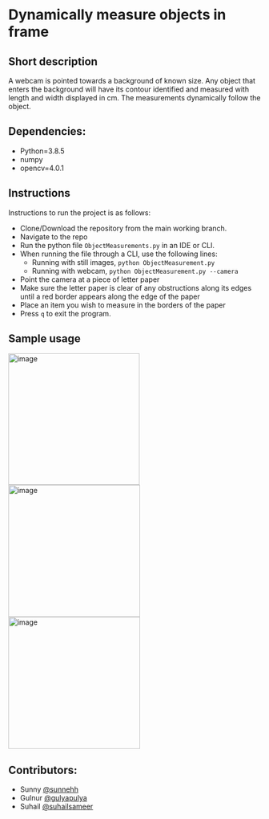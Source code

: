 # Dynamically measure objects in frame

## Short description
A webcam is pointed towards a background of known size. Any object that enters the background will have its contour identified and measured with length and width displayed in cm. The measurements dynamically follow the object.

## Dependencies:
- Python=3.8.5
- numpy
- opencv=4.0.1

## Instructions

Instructions to run the project is as follows:

- Clone/Download the repository from the main working branch.
- Navigate to the repo
- Run the python file `ObjectMeasurements.py` in an IDE or CLI.
- When running the file through a CLI, use the following lines:
    -    Running with still images, `python ObjectMeasurement.py`
    -    Running with webcam, `python ObjectMeasurement.py --camera `
- Point the camera at a piece of letter paper
- Make sure the letter paper is clear of any obstructions along its edges until a red border appears along the edge of the paper
- Place an item you wish to measure in the borders of the paper
- Press `q` to exit the program.   

## Sample usage 
<img width="262" alt="image" src="https://user-images.githubusercontent.com/54902370/231185627-7f309e89-6b94-43be-ba00-11e7bd23efaa.png">
<img width="263" alt="image" src="https://user-images.githubusercontent.com/54902370/231186415-b02fb8d1-7cf4-4c43-a732-11b37f60e7f9.png">
<img width="263" alt="image" src="https://user-images.githubusercontent.com/54902370/231186749-9c9fe36f-5b49-44d2-93c0-3ca8d470f3ec.png">

## Contributors: 
- Sunny [@sunnehh](https://github.com/sunnehh)
- Gulnur [@gulyapulya](https://github.com/gulyapulya)
- Suhail [@suhailsameer](https://github.com/suhailsameer)
